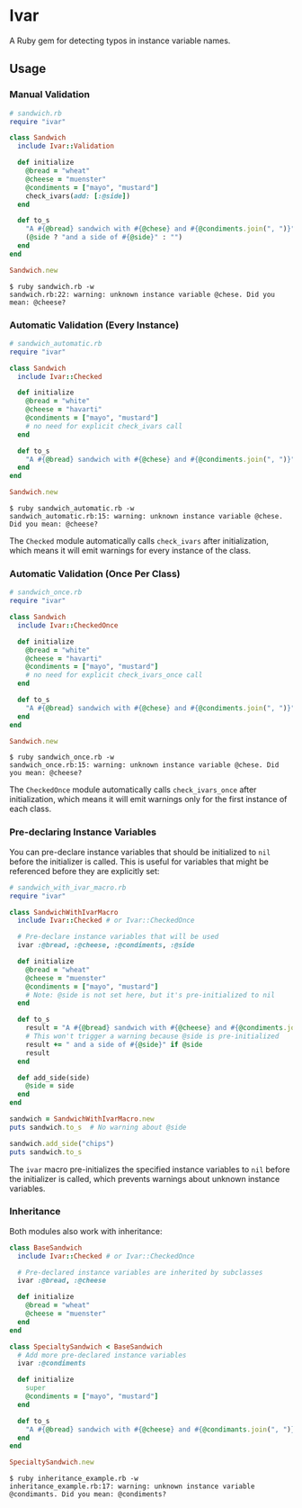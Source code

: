 # Ivar

A Ruby gem for detecting typos in instance variable names.

## Usage

### Manual Validation

```ruby
# sandwich.rb
require "ivar"

class Sandwich
  include Ivar::Validation

  def initialize
    @bread = "wheat"
    @cheese = "muenster"
    @condiments = ["mayo", "mustard"]
    check_ivars(add: [:@side])
  end

  def to_s
    "A #{@bread} sandwich with #{@chese} and #{@condiments.join(", ")}" \
    (@side ? "and a side of #{@side}" : "")
  end
end

Sandwich.new
```

```shell
$ ruby sandwich.rb -w
sandwich.rb:22: warning: unknown instance variable @chese. Did you mean: @cheese?
```

### Automatic Validation (Every Instance)

```ruby
# sandwich_automatic.rb
require "ivar"

class Sandwich
  include Ivar::Checked

  def initialize
    @bread = "white"
    @cheese = "havarti"
    @condiments = ["mayo", "mustard"]
    # no need for explicit check_ivars call
  end

  def to_s
    "A #{@bread} sandwich with #{@chese} and #{@condiments.join(", ")}"
  end
end

Sandwich.new
```

```shell
$ ruby sandwich_automatic.rb -w
sandwich_automatic.rb:15: warning: unknown instance variable @chese. Did you mean: @cheese?
```

The `Checked` module automatically calls `check_ivars` after initialization, which means it will emit warnings for every instance of the class.

### Automatic Validation (Once Per Class)

```ruby
# sandwich_once.rb
require "ivar"

class Sandwich
  include Ivar::CheckedOnce

  def initialize
    @bread = "white"
    @cheese = "havarti"
    @condiments = ["mayo", "mustard"]
    # no need for explicit check_ivars_once call
  end

  def to_s
    "A #{@bread} sandwich with #{@chese} and #{@condiments.join(", ")}"
  end
end

Sandwich.new
```

```shell
$ ruby sandwich_once.rb -w
sandwich_once.rb:15: warning: unknown instance variable @chese. Did you mean: @cheese?
```

The `CheckedOnce` module automatically calls `check_ivars_once` after initialization, which means it will emit warnings only for the first instance of each class.

### Pre-declaring Instance Variables

You can pre-declare instance variables that should be initialized to `nil` before the initializer is called. This is useful for variables that might be referenced before they are explicitly set:

```ruby
# sandwich_with_ivar_macro.rb
require "ivar"

class SandwichWithIvarMacro
  include Ivar::Checked # or Ivar::CheckedOnce

  # Pre-declare instance variables that will be used
  ivar :@bread, :@cheese, :@condiments, :@side

  def initialize
    @bread = "wheat"
    @cheese = "muenster"
    @condiments = ["mayo", "mustard"]
    # Note: @side is not set here, but it's pre-initialized to nil
  end

  def to_s
    result = "A #{@bread} sandwich with #{@cheese} and #{@condiments.join(", ")}"
    # This won't trigger a warning because @side is pre-initialized
    result += " and a side of #{@side}" if @side
    result
  end

  def add_side(side)
    @side = side
  end
end

sandwich = SandwichWithIvarMacro.new
puts sandwich.to_s  # No warning about @side

sandwich.add_side("chips")
puts sandwich.to_s
```

The `ivar` macro pre-initializes the specified instance variables to `nil` before the initializer is called, which prevents warnings about unknown instance variables.

### Inheritance

Both modules also work with inheritance:

```ruby
class BaseSandwich
  include Ivar::Checked # or Ivar::CheckedOnce

  # Pre-declared instance variables are inherited by subclasses
  ivar :@bread, :@cheese

  def initialize
    @bread = "wheat"
    @cheese = "muenster"
  end
end

class SpecialtySandwich < BaseSandwich
  # Add more pre-declared instance variables
  ivar :@condiments

  def initialize
    super
    @condiments = ["mayo", "mustard"]
  end

  def to_s
    "A #{@bread} sandwich with #{@cheese} and #{@condimants.join(", ")}"
  end
end

SpecialtySandwich.new
```

```shell
$ ruby inheritance_example.rb -w
inheritance_example.rb:17: warning: unknown instance variable @condimants. Did you mean: @condiments?
```
